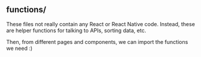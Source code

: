 ## functions/

These files not really contain any React or React Native code. Instead, these are helper functions for talking to APIs, sorting data, etc.

Then, from different pages and components, we can import the functions we need :)
